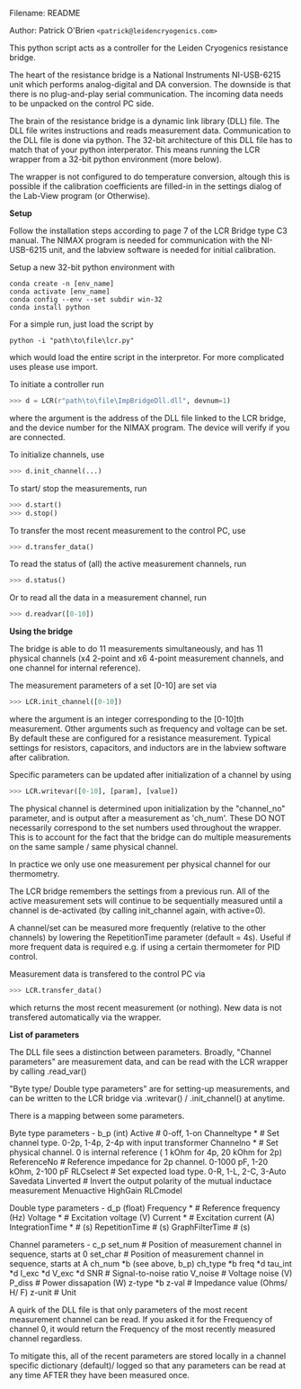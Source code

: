 Filename: README

Author: Patrick O'Brien `<patrick@leidencryogenics.com>`

This python script acts as a controller for the Leiden Cryogenics
resistance bridge. 

The heart of the resistance bridge is a National Instruments 
NI-USB-6215 unit which performs analog-digital and DA conversion. 
The downside is that there is no plug-and-play serial communication. 
The incoming data needs to be unpacked on the control PC side. 

The brain of the resistance bridge is a dynamic link library (DLL) 
file. The DLL file writes instructions and reads measurement data.
Communication to the DLL file is done via python. The 32-bit
architecture of this DLL file has to match that of your python 
interperator. This means running the LCR wrapper from a 32-bit
python environment (more below). 

The wrapper is not configured to do temperature conversion, altough 
this is possible if the calibration coefficients are filled-in in 
the settings dialog of the Lab-View program (or Otherwise).  

**Setup**

Follow the installation steps according to page 7 of the LCR Bridge type C3 manual. 
The NIMAX program is needed for communication with the NI-USB-6215 unit, and the 
labview software is needed for initial calibration. 

Setup a new 32-bit python environment with 

```
conda create -n [env_name]
conda activate [env_name]
conda config --env --set subdir win-32
conda install python
```

For a simple run, just load the script by

```
python -i "path\to\file\lcr.py"
```

which would load the entire script in the interpretor. For more complicated uses 
please use import. 

To initiate a controller run

```python
>>> d = LCR(r"path\to\file\ImpBridgeDll.dll", devnum=1) 
```

where the argument is the address of the DLL file linked to the LCR bridge, and the
device number for the NIMAX program. The device will verify if you are connected. 

To initialize channels, use

```python
>>> d.init_channel(...)
```

To start/ stop the measurements, run

```python
>>> d.start()
>>> d.stop()
```

To transfer the most recent measurement to the control PC, use

```python
>>> d.transfer_data()
```

To read the status of (all) the active measurement channels, run

```python
>>> d.status()
```

Or to read all the data in a measurement channel, run

```python
>>> d.readvar([0-10])
```

**Using the bridge**

The bridge is able to do 11 measurements simultaneously, and has 11 physical
channels (x4 2-point and x6 4-point measurement channels, and one channel for 
internal reference). 

The measurement parameters of a set [0-10] are set via 

```python
>>> LCR.init_channel([0-10])
```

where the argument is an integer corresponding to the [0-10]th measurement. Other
arguments such as frequency and voltage can be set. By default these are 
configured for a resistance measurement. Typical settings for resistors, capacitors,
and inductors are in the labview software after calibration. 

Specific parameters can be updated after initialization of a channel by using

```python
>>> LCR.writevar([0-10], [param], [value])
```

The physical channel is determined upon initialization by the "channel_no" 
parameter, and is output after a measurement as 'ch_num'. These DO NOT necessarily 
correspond to the set numbers used throughout the wrapper. This is to account
for the fact that the bridge can do multiple measurements on the same sample / same
physical channel. 

In practice we only use one measurement per physical channel for our thermometry. 

The LCR bridge remembers the settings from a previous run. All of the active 
measurement sets will continue to be sequentially measured until a channel is 
de-activated (by calling init_channel again, with active=0). 

A channel/set can be measured more frequently (relative to the other channels) by 
lowering the RepetitionTime parameter (default = 4s). Useful if more frequent data
is required e.g. if using a certain thermometer for PID control.

Measurement data is transfered to the control PC via

```python
>>> LCR.transfer_data()
```

which returns the most recent measurement (or nothing). New data is not transfered 
automatically via the wrapper. 

**List of parameters**

The DLL file sees a distinction between parameters. Broadly, "Channel parameters" 
are measurement data, and can be read with the LCR wrapper by calling .read_var()

"Byte type/ Double type parameters" are for setting-up measurements, and can be 
written to the LCR bridge via .writevar() / .init_channel() at anytime. 

There is a mapping between some parameters. 

Byte type parameters - b_p (int) 
    Active  # 0-off, 1-on
    Channeltype * # Set channel type. 0-2p, 1-4p, 2-4p with input transformer
    Channelno * # Set physical channel. 0 is internal reference ( 1 kOhm for 4p, 20 kOhm for 2p)
    ReferenceNo # Reference impedance for 2p channel.  0-1000 pF, 1-20 kOhm, 2-100 pF
    RLCselect # Set expected load type. 0-R, 1-L, 2-C, 3-Auto
    Savedata 
    Linverted # Invert the output polarity of the mutual inductace measurement
    Menuactive 
    HighGain 
    RLCmodel 

Double type parameters - d_p (float)
    Frequency * # Reference frequency (Hz)
    Voltage * # Excitation voltage (V)
    Current * # Excitation current (A)
    IntegrationTime * # (s)
    RepetitionTime # (s)
    GraphFilterTime # (s)

Channel parameters - c_p
    set_num # Position of measurement channel in sequence, starts at 0
    set_char # Position of measurement channel in sequence, starts at A
    ch_num *b (see above, b_p)
    ch_type *b
    freq *d
    tau_int *d
    I_exc *d
    V_exc *d
    SNR # Signal-to-noise ratio
    V_noise # Voltage noise (V)
    P_diss # Power dissapation (W)
    z-type *b
    z-val # Impedance value (Ohms/ H/ F)
    z-unit # Unit

A quirk of the DLL file is that only parameters of the most recent measurement
channel can be read. If you asked it for the Frequency of channel 0, it would 
return the Frequency of the most recently measured channel regardless. 

To mitigate this, all of the recent parameters are stored locally in a channel
specific dictionary (default)/  logged so that any parameters can be read at 
any time AFTER they have been measured once. 
